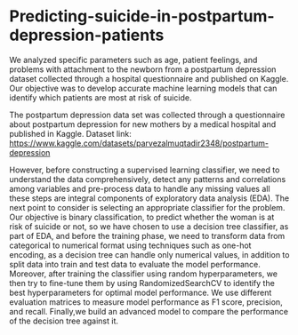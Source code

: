 # Predicting-suicide-in-postpartum-depression-patients
We analyzed specific parameters such as age, patient feelings, and problems with attachment to the newborn from a postpartum depression dataset collected through a hospital questionnaire and published on Kaggle. Our objective was to develop accurate machine learning models that can identify which patients are most at risk of suicide.

The postpartum depression data set was collected through a questionnaire about postpartum depression for new mothers by a medical hospital and published in Kaggle.
Dataset link: https://www.kaggle.com/datasets/parvezalmuqtadir2348/postpartum-depression

However, before constructing a supervised learning classifier, we need to understand the data comprehensively, detect any patterns and correlations among variables and pre-process data to handle any missing values all these steps are integral components of exploratory data analysis (EDA). The next point to consider is selecting an appropriate classifier for the problem. Our objective is binary classification, to predict whether the woman is at risk of suicide or not, so we have chosen to use a decision tree classifier, as part of EDA, and before the training phase, we need to transform data from categorical to numerical format using techniques such as one-hot encoding, as a decision tree can handle only numerical values, in addition to split data into train and test data to evaluate the model performance. Moreover, after training the classifier using random hyperparameters, we then try to fine-tune them by using RandomizedSearchCV to identify the best hyperparameters for optimal model performance. We use different evaluation matrices to measure model performance as F1 score, precision, and recall. Finally,we build an advanced model to compare the performance of the decision tree against it.
